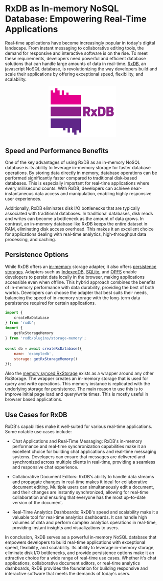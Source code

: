 # RxDB as In-memory NoSQL Database: Empowering Real-Time Applications

Real-time applications have become increasingly popular in today's digital landscape. From instant messaging to collaborative editing tools, the demand for responsive and interactive software is on the rise. To meet these requirements, developers need powerful and efficient database solutions that can handle large amounts of data in real-time. [RxDB](https://rxdb.info/), an javascript NoSQL database, is revolutionizing the way developers build and scale their applications by offering exceptional speed, flexibility, and scalability.


<center>
    <a href="https://rxdb.info/">
        <img src="../files/logo/logo_text.svg" alt="RxDB Flutter Database" width="220">
    </a>
</center>




## Speed and Performance Benefits
One of the key advantages of using RxDB as an in-memory NoSQL database is its ability to leverage in-memory storage for faster database operations. By storing data directly in memory, database operations can be performed significantly faster compared to traditional disk-based databases. This is especially important for real-time applications where every millisecond counts. With RxDB, developers can achieve near-instantaneous data access and manipulation, enabling highly responsive user experiences.

Additionally, RxDB eliminates disk I/O bottlenecks that are typically associated with traditional databases. In traditional databases, disk reads and writes can become a bottleneck as the amount of data grows. In contrast, an in-memory database like RxDB keeps the entire dataset in RAM, eliminating disk access overhead. This makes it an excellent choice for applications dealing with real-time analytics, high-throughput data processing, and caching.



## Persistence Options
While RxDB offers an [in-memory](../rx-storage-memory.md) storage adapter, it also offers [persistence storages](../rx-storage.md). Adapters such as [IndexedDB](../rx-storage-indexeddb.md), [SQLite](../rx-storage-sqlite.md), and [OPFS](../rx-storage-opfs.md) enable developers to persist data locally in the browser, making applications accessible even when offline. This hybrid approach combines the benefits of in-memory performance with data durability, providing the best of both worlds. Developers can choose the adapter that best suits their needs, balancing the speed of in-memory storage with the long-term data persistence required for certain applications.

```javascript
import {
    createRxDatabase
} from 'rxdb';
import {
    getRxStorageMemory
} from 'rxdb/plugins/storage-memory';

const db = await createRxDatabase({
    name: 'exampledb',
    storage: getRxStorageMemory()
});
```


Also the [memory synced RxStorage](../rx-storage-memory-synced.md) exists as a wrapper around any other RxStorage. The wrapper creates an in-memory storage that is used for query and write operations. This memory instance is replicated with the underlying storage for persistence. The main reason to use this is to improve initial page load and query/write times. This is mostly useful in browser based applications.


## Use Cases for RxDB
RxDB's capabilities make it well-suited for various real-time applications. Some notable use cases include:

- Chat Applications and Real-Time Messaging: RxDB's in-memory performance and real-time synchronization capabilities make it an excellent choice for building chat applications and real-time messaging systems. Developers can ensure that messages are delivered and synchronized across multiple clients in real-time, providing a seamless and responsive chat experience.

- Collaborative Document Editors: RxDB's ability to handle data streams and propagate changes in real-time makes it ideal for collaborative document editing. Multiple users can simultaneously edit a document, and their changes are instantly synchronized, allowing for real-time collaboration and ensuring that everyone has the most up-to-date version of the document.

- Real-Time Analytics Dashboards: RxDB's speed and scalability make it a valuable tool for real-time analytics dashboards. It can handle high volumes of data and perform complex analytics operations in real-time, providing instant insights and visualizations to users.


In conclusion, RxDB serves as a powerful in-memory NoSQL database that empowers developers to build real-time applications with exceptional speed, flexibility, and scalability. Its ability to leverage in-memory storage, eliminate disk I/O bottlenecks, and provide persistence options make it an attractive choice for a wide range of real-time use cases. Whether it's chat applications, collaborative document editors, or real-time analytics dashboards, RxDB provides the foundation for building responsive and interactive software that meets the demands of today's users.
